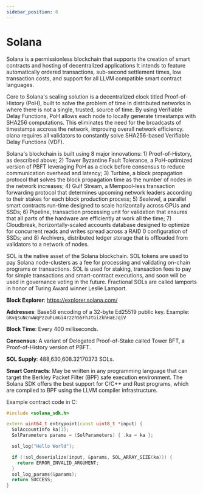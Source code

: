 ```yaml
---
sidebar_position: 6
---
```


# Solana

Solana is a permissionless blockchain that supports the creation of smart contracts and hosting of decentralized applications It intends to feature automatically ordered transactions, sub-second settlement times, low transaction costs, and support for all LLVM compatible smart contract languages.

Core to Solana's scaling solution is a decentralized clock titled Proof-of-History (PoH), built to solve the problem of time in distributed networks in where there is not a single, trusted, source of time. By using Verifiable Delay Functions, PoH allows each node to locally generate timestamps with SHA256 computations. This eliminates the need for the broadcasts of timestamps accross the network, improving overall network efficiency. olana requires all validators to constantly solve SHA256-based Verifiable Delay Functions (VDF).

Solana's blockchain is built using 8 major innovations: 1) Proof-of-History, as described above; 2) Tower Byzantine Fault Tolerance, a PoH-optimized version of PBFT leveraging PoH as a clock before consensus to reduce communication overhead and latency; 3) Turbine, a block propagation protocol that solves the block propagation time as the number of nodes in the network increases; 4) Gulf Stream, a Mempool-less transaction forwarding protocol that determines upcoming network leaders according to their stakes for each block production process; 5) Sealevel, a parallel smart contracts run-time designed to scale horizontally across GPUs and SSDs; 6) Pipeline, transaction processing unit for validation that ensures that all parts of the hardware are efficiently at work all the time; 7) Cloudbreak, horizontally-scaled accounts database designed to optimize for concurrent reads and writes spread across a RAID 0 configuration of SSDs; and 8) Archivers, distributed ledger storage that is offloaded from validators to a network of nodes.

SOL is the native asset of the Solana blockchain. SOL tokens are used to pay Solana node-clusters as a fee for processing and validating on-chain programs or transactions. SOL is used for staking, transaction fees to pay for simple transactions and smart-contract executions, and soon will be used in governance voting in the future. Fractional SOLs are called lamports in honor of Turing Award winner Leslie Lamport.

**Block Explorer**: https://explorer.solana.com/

**Addresses**: Base58 encoding of a 32-byte Ed25519 public key.
Example: `GKvqsuNcnwWqPzzuhLmGi4rzzh55FhJtGizkhHaEJqiV`

**Block Time**: Every 400 milliseconds.

**Consensus**: A variant of Delegated Proof-of-Stake called Tower BFT, a Proof-of-History version of PBFT.

**SOL Supply**: 488,630,608.32170373 SOLs.

**Smart Contracts**: May be written in any programming language that can target the Berkley Packet Filter (BPF) safe execution environment. The Solana SDK offers the best support for C/C++ and Rust programs, which are compiled to BPF using the LLVM compiler infrastructure.

Example contract code in C:

```c++
#include <solana_sdk.h>

extern uint64_t entrypoint(const uint8_t *input) {
  SolAccountInfo ka[1];
  SolParameters params = (SolParameters) { .ka = ka };

  sol_log("Hello World");

  if (!sol_deserialize(input, &params, SOL_ARRAY_SIZE(ka))) {
    return ERROR_INVALID_ARGUMENT;
  }
  sol_log_params(&params);
  return SUCCESS;
}
```